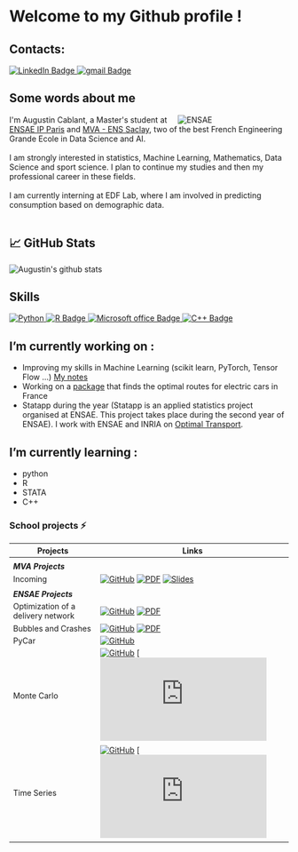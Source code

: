 # Welcome to my Github profile ! 

## Contacts: 
<div id="badges">
  <a href="https://www.linkedin.com/in/augustin-cablant-70362518b/">
    <img src="https://img.shields.io/badge/LinkedIn-blue?style=for-the-badge&logo=linkedin&logoColor=white" alt="LinkedIn Badge"/>
  </a>
  <a href="augustin.cablantca@gmail.com">
    <img src="https://img.shields.io/badge/Gmail-D14836?style=for-the-badge&logo=gmail&logoColor=white" alt="gmail Badge"/>
  </a>
</div>

## Some words about me
<div>
    <img align="right" src="https://upload.wikimedia.org/wikipedia/commons/e/ec/LOGO-ENSAE.png" alt="ENSAE" width="200">
  
  I'm Augustin Cablant, a Master's student at [ENSAE IP Paris](https://www.ensae.fr/en) and [MVA - ENS Saclay](https://www.master-mva.com/), two of the best French Engineering Grande Ecole in Data Science and AI. 
  <br>
  <br>
  I am strongly interested in statistics, Machine Learning, Mathematics, Data Science and sport science. I plan to continue my studies and then my          professional career in these fields.
  <br>
  <br>
I am currently interning at EDF Lab, where I am involved in predicting consumption based on demographic data.
  <br>
  <br>
  
</div>


## :chart_with_upwards_trend: GitHub Stats 
<picture>
  <source
    srcset="https://github-readme-stats.vercel.app/api?username=AugustinCablant&show_icons=true"
    media="(prefers-color-scheme: light), (prefers-color-scheme: no-preference)"
  />
  <img src="https://github-readme-stats.vercel.app/api?username=AugustinCablant&show_icons=true&include_all_commits=true" 
  alt="Augustin's github stats"/>
</picture>

## Skills 
<div id="badges">
  <a href=""><img src="https://img.shields.io/badge/Python-14354C?style=for-the-badge&logo=python&logoColor=white" alt="Python"/>
  </a>
  <a href="R">
    <img src="https://img.shields.io/badge/R-276DC3?style=for-the-badge&logo=r&logoColor=white" alt="R Badge"/>
    </a>
  <a href="Microsoft office">
    <img src="https://img.shields.io/badge/Microsoft_Office-D83B01?style=for-the-badge&logo=microsoft-office&logoColor=white" alt="Microsoft office Badge"/>
  </a>
  <a href="C++">
    <img src="https://img.shields.io/badge/C%2B%2B-00599C?style=for-the-badge&logo=c%2B%2B&logoColor=white" alt="C++ Badge"/>
    </a>
</div>

## I’m currently working on : 
- Improving my skills in Machine Learning (scikit learn, PyTorch, Tensor Flow ...) [My notes](https://github.com/AugustinCablant/Learning-ML/blob/main/MACHINE_LEARNING.pdf)
- Working on a [package](https://github.com/AugustinCablant/Projet_python_2A) that finds the optimal routes for electric cars in France 
- Statapp during the year (Statapp is an applied statistics project organised at ENSAE. This project takes place during the second year of ENSAE). I work with ENSAE and INRIA on [Optimal Transport](https://github.com/AugustinCablant/Stat-App).

## I’m currently learning : 
- python
- R
- STATA
- C++

### School projects ⚡

| Projects | Links |
|---|---|
|  |  |
| **_MVA Projects_** |  |
| Incoming | [![GitHub](https://img.shields.io/badge/github-%23121011.svg?style=flat&logo=github&logoColor=white)]() [![PDF](https://img.shields.io/badge/📄_PDF-blue)]() [![Slides](https://img.shields.io/badge/📄_Slides-red)]()  |
|  |  |
| **_ENSAE Projects_** |  |
| Optimization of a delivery network | [![GitHub](https://img.shields.io/badge/github-%23121011.svg?style=flat&logo=github&logoColor=white)](https://github.com/AugustinCablant/Optimisation-d-un-r-seau-de-livraison/blob/main/Optimisation_reseau.ipynb) [![PDF](https://img.shields.io/badge/📄_PDF-blue)](https://github.com/AugustinCablant/Optimisation-d-un-r-seau-de-livraison/blob/main/Rapport_projet_de_programmation.pdf)  |
| Bubbles and Crashes | [![GitHub](https://img.shields.io/badge/github-%23121011.svg?style=flat&logo=github&logoColor=white)](https://github.com/AugustinCablant/Bubbles-crashes-and-intermittency/blob/main/Bubbles_and_crashes.ipynb) [![PDF](https://img.shields.io/badge/📄_PDF-blue)](https://github.com/AugustinCablant/Bubbles-crashes-and-intermittency/blob/main/Bubbles__crashes_and_intermittency_in_agent_based_market_models%20(1).pdf) |
| PyCar | [![GitHub](https://img.shields.io/badge/github-%23121011.svg?style=flat&logo=github&logoColor=white)](https://github.com/AugustinCablant/PyCar)  |
| Monte Carlo |  [![GitHub](https://img.shields.io/badge/github-%23121011.svg?style=flat&logo=github&logoColor=white)](https://github.com/AugustinCablant/Monte-Carlo-project/blob/main/notebook.ipynb) [![![PDF](https://img.shields.io/badge/📄_PDF-blue)](https://github.com/AugustinCablant/Monte-Carlo-project/blob/main/paper.pdf) |
| Time Series |  [![GitHub](https://img.shields.io/badge/github-%23121011.svg?style=flat&logo=github&logoColor=white)](https://github.com/AugustinCablant/Time-Series/blob/main/acablant_gglorieux.R) [![![PDF](https://img.shields.io/badge/📄_PDF-blue)](https://github.com/AugustinCablant/Time-Series/blob/main/TS.pdf) |





<!--
**AugustinCablant/AugustinCablant** is a ✨ _special_ ✨ repository because its `README.md` (this file) appears on your GitHub profile.

Here are some ideas to get you started:

- 🔭 I’m currently working on ...
- 🌱 I’m currently learning ...
- 👯 I’m looking to collaborate on ...
- 🤔 I’m looking for help with ...
- 💬 Ask me about ...
- 📫 How to reach me: ...
- 😄 Pronouns: ...
- ⚡ Fun fact: ...
-->
